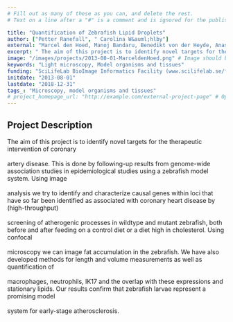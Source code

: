 ```yaml
---
# Fill out as many of these as you can, and delete the rest.
# Text on a line after a "#" is a comment and is ignored for the published page.

title: "Quantification of Zebrafish Lipid Droplets"
author: ["Petter Ranefall", " Carolina W&auml;hlby"]
external: "Marcel den Hoed, Manoj Bandaru, Benedikt von der Heyde, Anastasia Emmanouilidou - Dept. of Medical Sciences and SciLifeLab, UU"
excerpt: " The aim of this project is to identify novel targets for the therapeutic intervention of coronary  artery disease. This is done by following-up results from genome-wide association studies in epidemi..."
image: "/images/projects/2013-08-01-MarceldenHoed.png" # Image should be pushed to /images/projects/YYYY-MM-DD-projectid/ before
keywords: "Light microscopy, Model organisms and tissues"
funding: "SciLifeLab BioImage Informatics Facility (www.scilifelab.se/facilities/bioimage-informatics)"
initdate: "2013-08-01"
lastdate: "2018-12-31"
tags_: "Microscopy, model organisms and tissues"
# project_homepage_url: "http://example.com/external-project-page" # Optional external homepage for this project
---
```


## Project Description
 The aim of this project is to identify novel targets for the therapeutic intervention of coronary <br/><br/>artery disease. This is done by following-up results from genome-wide association studies in epidemiological studies using a zebrafish model system. Using image <br/><br/>analysis we try to identify and characterize causal genes within loci that have so far been identified as associated with coronary heart disease by (high-throughput) <br/><br/>screening of atherogenic processes in wildtype and mutant zebrafish, both before and after feeding on a control diet or a diet high in cholesterol. Using confocal <br/><br/>microscopy we can image fat accumulation in the zebrafish. We have also developed methods for length and volume measurements as well as quantification of <br/><br/>macrophages, neutrophils, IK17 and the overlap with these expressions and stationary lipids. Our results confirm that zebrafish larvae represent a promising model <br/><br/>system for early-stage atherosclerosis. 
